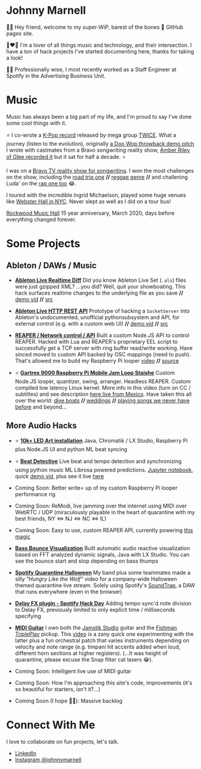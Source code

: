 # Johnny Marnell

👋🏻 Hey friend, welcome to my super-WiP, barest of the bones 🦴
GitHub pages site.

🎵❤️🤖 I'm a lover of all things music and technology, and their intersection.
I have a ton of hack projects I've started documenting here,
thanks for taking a look!

👷🏻 Professionally wise, I most recently worked as a Staff Engineer
at Spotify in the Advertising Business Unit.

# Music

  Music has always been a big part of my life, and I'm proud to say I've done some cool things with it.

  ⭐️ I co-wrote a [K-Pop record](https://www.youtube.com/watch?v=J2O6NZRLz2k)
     released by mega group [TWICE](https://www.instagram.com/twicetagram/).
     What a journey (listen to the evolution), originally
     [a Doo Wop throwback demo pitch](https://www.youtube.com/watch?v=o2qSVklbBXw)
     I wrote with castmates from a Bravo songwriting reality show,
     [Amber Riley of Glee recorded it](https://www.youtube.com/watch?v=tNP8GbRQDXk)
     but it sat for half a decade. ⭐️
  
  I was on a
  [Bravo TV reality show for songwriting](https://www.bravotv.com/platinum-hit).
  I won the most challenges on the show,
  including the [road trip one](https://www.youtube.com/watch?v=I48ROsiuTN4)
  **//** [reggae genre](https://www.youtube.com/watch?v=MXgx-s64tTs)
  **//** and challening Luda' on the
  [rap one too](https://www.youtube.com/watch?v=AuqssJiLj18) 😂.

  I toured with the incredible Ingrid Michaelson, played some huge venues like
  [Webster Hall in NYC](https://www.youtube.com/watch?v=tTkU9phbEGs).
  Never slept as well as I did on a tour bus!

  [Rockwood Music Hall](https://www.youtube.com/watch?v=GUgVvVJgpOQ)
  15 year anniversary, March 2020, days
  before everything changed forever.


# Some Projects

## Ableton / DAWs / Music

- [**Ableton Live Realtime Diff**](https://www.youtube.com/watch?v=mulwc2U11o8)
  Did you know Ableton Live Set (`.als`) files were just gzipped XML? ...you did? Well, quit your showboating. This hack surfaces realtime changes to the underlying file as you save
  **//**  [demo vid](https://www.youtube.com/watch?v=mulwc2U11o8)
  **//**  [src](https://github.com/JohnnyMarnell/ableton-live-realtime-changes)

- [**Ableton Live HTTP REST API**](https://www.youtube.com/watch?v=xfeG9-BbLko)
  Prototype of hacking a `SocketServer` into Ableton's undocumented, unofficial pythonsubsystem and API, for external control (e.g. with a custom web UI)
  **//**  [demo vid](https://www.youtube.com/watch?v=xfeG9-BbLko)
  **//**  [src](https://github.com/JohnnyMarnell/ableton-control?tab=readme-ov-file)

- [**REAPER / Network control / API**](https://github.com/JohnnyMarnell/j5-reaper)
  Built a custom Node.JS API to control REAPER. Hacked with Lua and REAPER's
  proprietary EEL script to successfully get a TCP server with
  ring buffer read/write working. Have sinced moved to custom API backed
  by OSC mappings (need to push). That's allowed me to build my Raspberry
  Pi looper
          [video](https://www.youtube.com/watch?v=gKP3OBteXtg)
  **//**  [source](https://github.com/JohnnyMarnell/j5-reaper)

- ⭐️ [**Gartrex 9000 Raspberry Pi Mobile Jam Loop Staishe**](https://www.youtube.com/watch?v=gKP3OBteXtg)
  Custom Node.JS looper, quantizer, swing, arranger. Headless REAPER.
  Custom compiled low latency Linux kernel.
  More info in this video (turn on CC / subtitles) and see description
  [here live from Mexico](https://www.youtube.com/watch?v=gKP3OBteXtg).
  Have taken this all over the world:
         [dive boats](https://www.youtube.com/watch?v=KVO8QH8ydek)
  **//** [weddings](https://www.youtube.com/watch?v=5gXpDlQAJRI)
  **//** [playing songs we never have before](https://www.youtube.com/watch?v=5gXpDlQAJRI) and beyond...


## More Audio Hacks

- ⭐️ [**10k+ LED Art installation**](/led-art.html)
  Java, Chromatik / LX Studio, Raspberry Pi plus Node.JS UI and python ML beat syncing

- ⭐️ [**Beat Detective**](/beat-detective.md)
  Live beat and tempo detection and synchronizing using python music ML Librosa powered predictions. [Jupyter notebook](./jupyter/tempo.html), quick [demo vid](https://youtu.be/wihCkwniqwU), plus see it live [here](/led-art.html)

- Coming Soon: Better write= up of my custom Raspberry Pi looper performance rig
- Coming Soon: ReModi, live jamming over the internet using MIDI over WebRTC / UDP (miraculously playable in
  the heart of quarantine with my best friends, NY <=> NJ <=> NC <=> IL)
- Coming Soon: Easy to use, custom REAPER API, currently powering [this magic](https://www.youtube.com/watch?v=gKP3OBteXtg)

- [**Bass Bounce Visualization**](https://www.youtube.com/watch?v=d0XzIzDG8k0)
  Built automatic audio reactive visualization based on FFT analyzed dynamic signals,
  Java with LX Studio. You can see the bounce start and stop depending on bass thumps

- [**Spotify Quarantine Halloween**](https://www.instagram.com/p/CG-u44ElvNk11U1LTU6wTNDM25x7Km-Vq7ns6o0)
  My band plus some teammates made a silly _"Hungry Like the Wolf"_ video
  for a company-wide Halloween themed quarantine live stream.
  Solely using Spotify's [SoundTrap](https://www.soundtrap.com/),
  a DAW that runs everywhere (even in the browser)

- [**Delay FX plugin - Spotify Hack Day**](https://www.youtube.com/watch?v=eJnJ6o7nmA4)
  Adding tempo sync'd note division to Delay FX, previously limited to only explicit time / milliseconds
  specifying

- [**MIDI Guitar**](https://www.youtube.com/watch?v=zNkmwI8Ubqs)
  I own both the [Jamstik Studio](https://jamstik.com/) guitar and the [Fishman TriplePlay](https://www.fishman.com/tripleplay/) pickup. This [video](https://www.youtube.com/watch?v=zNkmwI8Ubqs)
  is a zany quick one experimenting with the latter plus a fun orchestral patch that varies instruments depending on velocity and note range (e.g. timpani hit accents added when loud, different horn sections at higher registers). (...It was height of quarantine, please excuse the Snap filter cat lasers 😂).

- Coming Soon: Intelligent live use of MIDI guitar

- Coming Soon: How I'm approaching this site's code, improvements (it's so beautiful for starters, isn't it?...)

- Coming Soon (I hope 🤞🏻): Massive backlog

# Connect With Me

I love to collaborate on fun projects, let's talk.

- [LinkedIn](https://www.linkedin.com/in/johnnymarnell)
- [Instagram @johnnymarnell](https://www.instagram.com/johnnymarnell)
